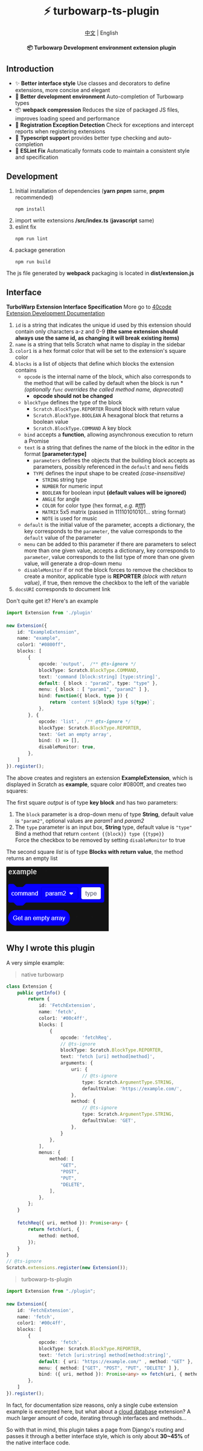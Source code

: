 <div align="center">

# ⚡ turbowarp-ts-plugin

[中文](/README.md) | English
#### 📦 Turbowarp Development environment extension plugin

</div>

## Introduction
- ✨ **Better interface style** Use classes and decorators to define extensions, more concise and elegant
- 🔨 **Better development environment** Auto-completion of Turbowarp types
- 📦 **webpack compression** Reduces the size of packaged JS files, improves loading speed and performance
- 🎃 **Registration Exception Detection** Check for exceptions and intercept reports when registering extensions
- 🎉 **Typescript support** provides better type checking and auto-completion
- 🍎 **ESLint Fix** Automatically formats code to maintain a consistent style and specification

## Development
1. Initial installation of dependencies (**yarn** **pnpm** same, **pnpm** recommended)
    ```commandline
    npm install
    ```
2. import write extensions **/src/index.ts** (**javascript** same)
3. eslint fix
    ```commandline
   npm run lint
    ```
4. package generation
    ```commandline
    npm run build
    ```
The js file generated by **webpack** packaging is located in **dist/extension.js**

## Interface

**TurboWarp Extension Interface Specification** More go to [40code Extension Development Documentation](https://40code.com/#page=post&id=198)
1. `id` is a string that indicates the unique id used by this extension should contain only characters a-z and 0-9 **(the same extension should always use the same id, as changing it will break existing items)**
2. `name` is a string that tells Scratch what name to display in the sidebar
3. `color1` is a hex format color that will be set to the extension's square color
4. `blocks` is a list of objects that define which blocks the extension contains
    - `opcode` is the internal name of the block, which also corresponds to the method that will be called by default when the block is run *_(optionally `func` overrides the called method name, deprecated)_
        - **opcode should not be changed**
    - `blockType` defines the type of the block
        - `Scratch.BlockType.REPORTER` Round block with return value
        - `Scratch.BlockType.BOOLEAN` A hexagonal block that returns a boolean value
        - `Scratch.BlockType.COMMAND` A key block
    - `bind` accepts a **function**, allowing asynchronous execution to return a Promise
    - `text` is a string that defines the name of the block in the editor in the format **[parameter:type]**
        - `parameters` defines the objects that the building block accepts as parameters, possibly referenced in the `default` and `menu` fields
        - `TYPE` defines the input shape to be created *(case-insensitive)*
            - `STRING` string type
            - `NUMBER` for numeric input
            - `BOOLEAN` for boolean input **(default values will be ignored)**
            - `ANGLE` for angle
            - `COLOR` for color type (hex format, *e.g. #fff*)
            - `MATRIX` 5x5 matrix (passed in 111101010101... string format)
            - `NOTE` is used for music
    - `default` is the initial value of the parameter, accepts a dictionary, the key corresponds to the `parameter`, the value corresponds to the `default` value of the parameter
    - `menu` can be added to this parameter if there are parameters to select more than one given value, accepts a dictionary, key corresponds to `parameter`, value corresponds to the list type of more than one given value, will generate a drop-down menu
    - `disableMonitor` if or not the block forces to remove the checkbox to create a monitor, applicable type is **REPORTER** *(block with return value)*, if true, then remove the checkbox to the left of the variable
5. `docsURI` corresponds to document link

Don't quite get it? Here's an example
```typescript
import Extension from './plugin'

new Extension({
    id: "ExampleExtension",
    name: "example",
    color1: "#0800ff",
    blocks: [
        {
            opcode: 'output',  /** @ts-ignore */
            blockType: Scratch.BlockType.COMMAND,
            text: 'command [block:string] [type:string]',
            default: { block : "param2", type: "type" },
            menu: { block : [ "param1", "param2" ] },
            bind: function({ block, type }) {
                return `content ${block} type ${type}`;
            },
        }, {
            opcode: 'list',  /** @ts-ignore */
            blockType: Scratch.BlockType.REPORTER,
            text: 'Get an empty array',
            bind: () => [],
            disableMonitor: true,
        },
    ]
}).register();
```
The above creates and registers an extension **ExampleExtension**, which is displayed in Scratch as **example**, square color #0800ff, and creates two squares:

The first square *output* is of type **key block** and has two parameters:
1. The `block` parameter is a drop-down menu of type **String**, default value is `"param2"`, optional values are *param1* and *param2*
2. The `type` parameter is an input box, **String** type, default value is `"type"`<br>
   Bind a method that return `content {{block}} type {{type}}`<br>
   Force the checkbox to be removed by setting `disableMonitor` to true

The second square *list* is of type **Blocks with return value**, the method returns an empty list

![example](example-en.png)

## Why I wrote this plugin

A very simple example:

> native turbowarp

```typescript
class Extension {
    public getInfo() {
        return {
            id: 'FetchExtension',
            name: 'fetch',
            color1: '#00c4ff',
            blocks: [
                {
                    opcode: 'fetchReq',
                    // @ts-ignore
                    blockType: Scratch.BlockType.REPORTER,
                    text: 'fetch [uri] method[method]',
                    arguments: {
                        uri: {
                            // @ts-ignore
                            type: Scratch.ArgumentType.STRING,
                            defaultValue: 'https://example.com/',
                        },
                        method: {
                            // @ts-ignore
                            type: Scratch.ArgumentType.STRING,
                            defaultValue: 'GET',
                        },
                    }
                },
            ],
            menus: {
                method: [
                    "GET", 
                    "POST", 
                    "PUT", 
                    "DELETE",
                ],
            },
        };
    }

    fetchReq({ uri, method }): Promise<any> {
        return fetch(uri, {
            method: method,
        });
    }
}
// @ts-ignore
Scratch.extensions.register(new Extension());
```
> turbowarp-ts-plugin

```typescript
import Extension from "./plugin";

new Extension({
    id: 'FetchExtension',
    name: 'fetch',
    color1: '#00c4ff',
    blocks: [
        {
            opcode: 'fetch',
            blockType: Scratch.BlockType.REPORTER,
            text: 'fetch [uri:string] method[method:string]',
            default: { uri: "https://example.com/" , method: "GET" },
            menu: { method: ["GET", "POST", "PUT", "DELETE" ] },
            bind: ({ uri, method }): Promise<any> => fetch(uri, { method, }),
        },
    ]
}).register();
```

In fact, for documentation size reasons, only a single cube extension example is excerpted here, but what about a [cloud database](https://gitee.com/LinwinSoft/open-data-api/blob/master/40code/extension.ts) extension? A much larger amount of code, iterating through interfaces and methods...

So with that in mind, this plugin takes a page from Django's routing and passes it through a better interface style, which is only about **30~45%** of the native interface code.
